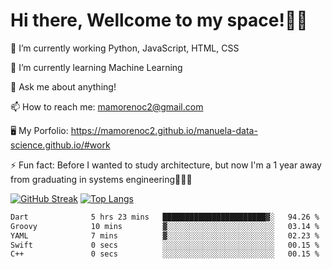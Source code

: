 # Hi there, Wellcome to my space!✌🏾

🔭 I’m currently working Python, JavaScript, HTML, CSS

🌱 I’m currently learning Machine Learning

💬 Ask me about anything!

📫 How to reach me: mamorenoc2@gmail.com

🖥️ My Porfolio: https://mamorenoc2.github.io/manuela-data-science.github.io/#work

⚡ Fun fact: Before I wanted to study architecture, but now I'm a 1 year away from graduating in systems engineering🤣🤣🤣

[![GitHub Streak](https://streak-stats.demolab.com/?user=mamorenoc2&theme=tokyonight_duo)](https://git.io/streak-stats)                 [![Top Langs](https://github-readme-stats.vercel.app/api/top-langs/?username=mamorenoc2&layout=compact&theme=tokyonight)](https://github.com/anuraghazra/github-readme-stats)

<!--START_SECTION:waka-->

```txt
Dart              5 hrs 23 mins   ███████████████████████▓░   94.26 %
Groovy            10 mins         ▓░░░░░░░░░░░░░░░░░░░░░░░░   03.14 %
YAML              7 mins          ▓░░░░░░░░░░░░░░░░░░░░░░░░   02.23 %
Swift             0 secs          ░░░░░░░░░░░░░░░░░░░░░░░░░   00.15 %
C++               0 secs          ░░░░░░░░░░░░░░░░░░░░░░░░░   00.15 %
```

<!--END_SECTION:waka-->
